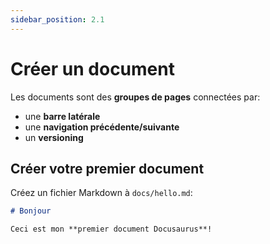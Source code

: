 ```yaml
---
sidebar_position: 2.1
---
```


# Créer un document

Les documents sont des **groupes de pages** connectées par:

- une **barre latérale**
- une **navigation précédente/suivante**
- un **versioning**

## Créer votre premier document

Créez un fichier Markdown à `docs/hello.md`:

```md title="docs/hello.md"
# Bonjour

Ceci est mon **premier document Docusaurus**!